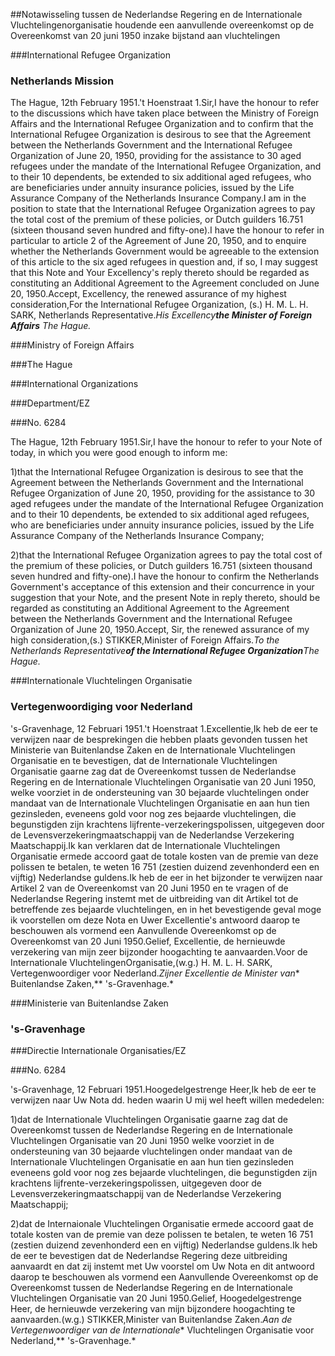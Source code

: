 <meta http-equiv='Content-Type' content='text/html; charset=utf-8' />

##Notawisseling tussen de Nederlandse Regering en de Internationale Vluchtelingenorganisatie houdende een aanvullende overeenkomst op de Overeenkomst van 20 juni 1950 inzake bijstand aan vluchtelingen

###International Refugee Organization

### Netherlands Mission

The Hague, 12th February 1951.'t Hoenstraat 1.Sir,I have the honour to refer to the discussions which have taken place between the Ministry of Foreign Affairs and the International Refugee Organization and to confirm that the International Refugee Organization is desirous to see that the Agreement between the Netherlands Government and the International Refugee Organization of June 20, 1950, providing for the assistance to 30 aged refugees under the mandate of the International Refugee Organization, and to their 10 dependents, be extended to six additional aged refugees, who are beneficiaries under annuity insurance policies, issued by the Life Assurance Company of the Netherlands Insurance Company.I am in the position to state that the International Refugee Organization agrees to pay the total cost of the premium of these policies, or Dutch guilders 16.751 (sixteen thousand seven hundred and fifty-one).I have the honour to refer in particular to article 2 of the Agreement of June 20, 1950, and to enquire whether the Netherlands Government would be agreeable to the extension of this article to the six aged refugees in question and, if so, I may suggest that this Note and Your Excellency's reply thereto should be regarded as constituting an Additional Agreement to the Agreement concluded on June 20, 1950.Accept, Excellency, the renewed assurance of my highest consideration,For the International Refugee Organization, (s.) H. M. L. H. SARK, Netherlands Representative.*His Excellency**the Minister of Foreign Affairs** The Hague.* 

###Ministry of Foreign Affairs

###The Hague

###International Organizations

###Department/EZ

###No. 6284

The Hague, 12th February 1951.Sir,I have the honour to refer to your Note of today, in which you were good enough to inform me:

1)that the International Refugee Organization is desirous to see that the Agreement between the Netherlands Government and the International Refugee Organization of June 20, 1950, providing for the assistance to 30 aged refugees under the mandate of the International Refugee Organization and to their 10 dependents, be extended to six additional aged refugees, who are beneficiaries under annuity insurance policies, issued by the Life Assurance Company of the Netherlands Insurance Company;

2)that the International Refugee Organization agrees to pay the total cost of the premium of these policies, or Dutch guilders 16.751 (sixteen thousand seven hundred and fifty-one).I have the honour to confirm the Netherlands Government's acceptance of this extension and their concurrence in your suggestion that your Note, and the present Note in reply thereto, should be regarded as constituting an Additional Agreement to the Agreement between the Netherlands Government and the International Refugee Organization of June 20, 1950.Accept, Sir, the renewed assurance of my high consideration,(s.) STIKKER,Minister of Foreign Affairs.*To the Netherlands Representative**of the International Refugee Organization**The Hague.* 

###Internationale Vluchtelingen Organisatie

### Vertegenwoordiging voor Nederland

's-Gravenhage, 12 Februari 1951.'t Hoenstraat 1.Excellentie,Ik heb de eer te verwijzen naar de besprekingen die hebben plaats gevonden tussen het Ministerie van Buitenlandse Zaken en de Internationale Vluchtelingen Organisatie en te bevestigen, dat de Internationale Vluchtelingen Organisatie gaarne zag dat de Overeenkomst tussen de Nederlandse Regering en de Internationale Vluchtelingen Organisatie van 20 Juni 1950, welke voorziet in de ondersteuning van 30 bejaarde vluchtelingen onder mandaat van de Internationale Vluchtelingen Organisatie en aan hun tien gezinsleden, eveneens gold voor nog zes bejaarde vluchtelingen, die begunstigden zijn krachtens lijfrente-verzekeringspolissen, uitgegeven door de Levensverzekeringmaatschappij van de Nederlandse Verzekering Maatschappij.Ik kan verklaren dat de Internationale Vluchtelingen Organisatie ermede accoord gaat de totale kosten van de premie van deze polissen te betalen, te weten 16 751 (zestien duizend zevenhonderd een en vijftig) Nederlandse guldens.Ik heb de eer in het bijzonder te verwijzen naar Artikel 2 van de Overeenkomst van 20 Juni 1950 en te vragen of de Nederlandse Regering instemt met de uitbreiding van dit Artikel tot de betreffende zes bejaarde vluchtelingen, en in het bevestigende geval moge ik voorstellen om deze Nota en Uwer Excellentie's antwoord daarop te beschouwen als vormend een Aanvullende Overeenkomst op de Overeenkomst van 20 Juni 1950.Gelief, Excellentie, de hernieuwde verzekering van mijn zeer bijzonder hoogachting te aanvaarden.Voor de Internationale VluchtelingenOrganisatie,(w.g.) H. M. L. H. SARK, Vertegenwoordiger voor Nederland.*Zijner Excellentie de Minister van** Buitenlandse Zaken,** 's-Gravenhage.*

###Ministerie van Buitenlandse Zaken

### 's-Gravenhage

###Directie Internationale Organisaties/EZ

###No. 6284

's-Gravenhage, 12 Februari 1951.Hoogedelgestrenge Heer,Ik heb de eer te verwijzen naar Uw Nota dd. heden waarin U mij wel heeft willen mededelen:

1)dat de Internationale Vluchtelingen Organisatie gaarne zag dat de Overeenkomst tussen de Nederlandse Regering en de Internationale Vluchtelingen Organisatie van 20 Juni 1950 welke voorziet in de ondersteuning van 30 bejaarde vluchtelingen onder mandaat van de Internationale Vluchtelingen Organisatie en aan hun tien gezinsleden eveneens gold voor nog zes bejaarde vluchtelingen, die begunstigden zijn krachtens lijfrente-verzekeringspolissen, uitgegeven door de Levensverzekeringmaatschappij van de Nederlandse Verzekering Maatschappij;

2)dat de Internaionale Vluchtelingen Organisatie ermede accoord gaat de totale kosten van de premie van deze polissen te betalen, te weten 16 751 (zestien duizend zevenhonderd een en vijftig) Nederlandse guldens.Ik heb de eer te bevestigen dat de Nederlandse Regering deze uitbreiding aanvaardt en dat zij instemt met Uw voorstel om Uw Nota en dit antwoord daarop te beschouwen als vormend een Aanvullende Overeenkomst op de Overeenkomst tussen de Nederlandse Regering en de Internationale Vluchtelingen Organisatie van 20 Juni 1950.Gelief, Hoogedelgestrenge Heer, de hernieuwde verzekering van mijn bijzondere hoogachting te aanvaarden.(w.g.) STIKKER,Minister van Buitenlandse Zaken.*Aan de Vertegenwoordiger van de Internationale** Vluchtelingen Organisatie voor Nederland,** 's-Gravenhage.* 
